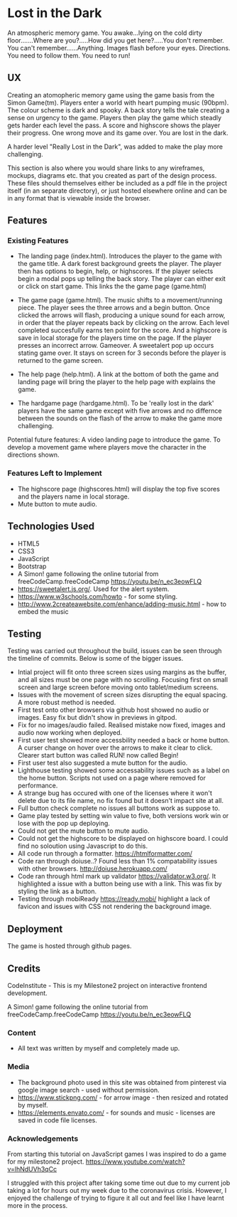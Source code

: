 # Lost in the Dark

An atmospheric memory game. 
You awake...lying on the cold dirty floor.......Where are you?.....How did you get here?.....You don't remember. You can't
remember......Anything.	Images flash before your eyes. Directions. You need to follow them. You need to run!
 
## UX
 
Creating an atomopheric memory game using the game basis from the Simon Game(tm). Players enter a world with heart pumping music (90bpm).
The colour scheme is dark and spooky. A back story tells the tale creating a sense on urgency to the game. Players then play the game which steadly 
gets harder each level the pass. A score and highscore shows the player their progress. One wrong move and its game over. You are lost in the dark.

A harder level "Really Lost in the Dark", was added to make the play more challenging.

This section is also where you would share links to any wireframes, mockups, diagrams etc. that you created as part of the design process. These files should themselves either be included as a pdf file in the project itself (in an separate directory), or just hosted elsewhere online and can be in any format that is viewable inside the browser.

## Features
 
### Existing Features
- The landing page (index.html). Introduces the player to the game with the game title. A dark forest background greets the player.
The player then has options to begin, help, or highscores. If the player selects begin a modal pops up telling the back story. The player 
can either exit or click on start game. This links the the game page (game.html)

- The game page (game.html). The music shifts to a movement/running piece. The player sees the three arrows and a begin button. Once clicked
the arrows will flash, producing a unique sound for each arrow, in order that the player repeats back by clicking on the arrow. Each level completed succesfully earns ten point for the 
score. And a highscore is save in local storage for the players time on the page. If the player presses an incorrect arrow. Gameover. A sweetalert pop 
up occurs stating game over. It stays on screen for 3 seconds before the player is returned to the game screen.

- The help page (help.html). A link at the bottom of both the game and landing page will bring the player to the help page with explains the game.

- The hardgame page (hardgame.html). To be 'really lost in the dark' players have the same game except with five arrows and no differnce between the sounds 
on the flash of the arrow to make the game more challenging.

Potential future features:
A video landing page to introduce the game.
To develop a movement game where players move the character in the directions shown.

### Features Left to Implement
- The highscore page (highscores.html) will display the top five scores and the players name in local storage.
- Mute button to mute audio.

## Technologies Used
- HTML5
- CSS3
- JavaScript
- Bootstrap
- A Simon! game following the online tutorial from freeCodeCamp.freeCodeCamp https://youtu.be/n_ec3eowFLQ
- https://sweetalert.js.org/. Used for the alert system.
- https://www.w3schools.com/howto - for some styling.
- http://www.2createawebsite.com/enhance/adding-music.html - how to embed the music



## Testing

Testing was carried out throughout the build, issues can be seen through the timeline of commits. Below is some of the bigger issues.

- Intial project will fit onto three screen sizes using margins as the buffer, and all sizes must be one page with no scrolling. Focusing first on small screen and large screen before moving onto tablet/medium screens.
- Issues with the movement of screen sizes disrupting the equal spacing. A more robust method is needed.
- First test onto other browsers via github host showed no audio or images. Easy fix but didn't show in previews in gitpod.
- Fix for no images/audio failed. Realised mistake now fixed, images and audio now working when deployed.
- First user test showed more accessbility needed a back or home button. A curser change on hover over the arrows to make it clear to click. Clearer start button was called RUN! now called Begin!
- First user test also suggested a mute button for the audio. 
- Lighthouse testing showed some accessability issues such as a label on the home button. Scripts not used on a page where removed for performance.
- A strange bug has occured with one of the licenses where it won't delete due to its file name, no fix found but it doesn't impact site at all.
- Full button check complete no issues all buttons work as suppose to.
- Game play tested by setting win value to five, both versions work win or lose with the pop up deploying.
- Could not get the mute button to mute audio.
- Could not get the highscore to be displayed on highscore board. I could find no soloution using Javascript to do this.
- All code run through a formatter. https://htmlformatter.com/
- Code ran through doiuse..? Found less than 1% compatability issues with other browsers. http://doiuse.herokuapp.com/
- Code ran through html mark up validator https://validator.w3.org/. It highlighted a issue with a button being use with a link. This was fix by styling the link as a button.
- Testing through mobiReady https://ready.mobi/ highlight a lack of favicon and issues with CSS not rendering the background image.


## Deployment

The game is hosted through github pages.


## Credits

CodeInstitute - This is my Milestone2 project on interactive frontend development.

A Simon! game following the online tutorial from freeCodeCamp.freeCodeCamp https://youtu.be/n_ec3eowFLQ

### Content
- All text was written by myself and completely made up.

### Media
- The background photo used in this site was obtained from pinterest via google image search - used without permission.
- https://www.stickpng.com/ - for arrow image - then resized and rotated by myself.
- https://elements.envato.com/ - for sounds and music - licenses are saved in code file licenses.
### Acknowledgements

From starting this tutorial on JavaScript games I was inspired to do a game for my milestone2 project.
https://www.youtube.com/watch?v=lhNdUVh3qCc

I struggled with this project after taking some time out due to my current job taking a lot for hours out my week due to the coronavirus crisis.
However, I enjoyed the challenge of trying to figure it all out and feel like I have learnt more in the process.
